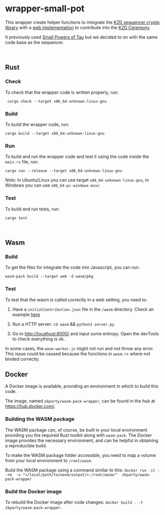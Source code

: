 # wrapper-small-pot
This wrapper create helper functions to integrate the [KZG sequencer crypto library](https://github.com/ethereum/kzg-ceremony-sequencer/tree/master/crypto) with a [web implementation](https://github.com/zkparty/trusted-setup-frontend) to contribute into the [KZG Ceremony](https://github.com/ethereum/kzg-ceremony).

It previously used [Small Powers of Tau](https://github.com/crate-crypto/small-powers-of-tau) but we decided to on with the same code base as the sequencer.

&nbsp;

## Rust

### **Check**
To check that the wrapper code is written properly, run:

```  cargo check --target x86_64-unknown-linux-gnu ```

### **Build**
To build the wrapper code, run:

``` cargo build --target x86_64-unknown-linux-gnu ```

### **Run**
To build and run the wrapper code and test it using the code inside the `main.rs` file, run:

``` cargo run --release --target x86_64-unknown-linux-gnu ```

*Note:* In Ubuntu/Linux you can use target `x86_64-unknown-linux-gnu`, in Windows you can use `x86_64-pc-windows-msvc`


### **Test**
To build and run tests, run:

``` cargo test ```

&nbsp;


## Wasm

### **Build**
To get the files for integrate the code into Javascript, you can run:

``` wasm-pack build --target web -d wasm/pkg ```

### **Test**
To test that the wasm is called correctly in a web setting, you need to:

1. Have a `initialContribution.json` file in the `/wasm` directory. Check an example [here](https://github.com/ethereum/kzg-ceremony-specs)

2. Run a HTTP server: ` cd wasm ` && ` python3 server.py `

3. Go to [http://localhost:8000/]() and input some entropy. Open the devTools to check everything is ok.

In some cases, the `wasm-worker.js` might not run and not throw any error. This issue could be caused because the functions in `wasm.rs` where not binded correctly.


## Docker
A Docker image is available, providing an environment in which to build this code. 

The image, named `zkparty/wasm-pack-wrapper`, can be found in the hub at https://hub.docker.com/.

### Building the WASM package

The WASM package can, of course, be built in your local environment providing you the required Rust toolkit along with `wasm-pack`. The Docker image provides the necessary environment, and can be helpful in obtaining a reproducible build. 

To make the WASM package folder accessible, you need to map a volume from your local environment to `/root/wasm`.

Build the WASM package using a command similar to this: ```docker run -it --rm 
    -v "</local/path/to/wasm/output/>:/root/wasm/" 
    zkparty/wasm-pack-wrapper```

### Build the Docker image
To rebuild the Docker image after code changes:
`docker build . -t zkparty/wasm-pack-wrapper`.


